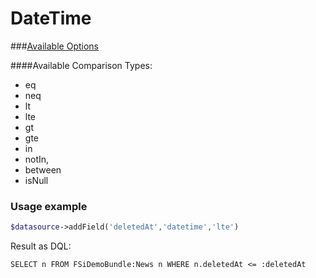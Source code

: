 # DateTime

###[Available Options](shared_options.md)

####Available Comparison Types:
* eq
* neq
* lt
* lte
* gt
* gte
* in
* notIn,
* between
* isNull

### Usage example

```php
$datasource->addField('deletedAt','datetime','lte')
```

Result as DQL:
```dql
SELECT n FROM FSiDemoBundle:News n WHERE n.deletedAt <= :deletedAt
```

